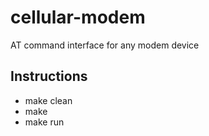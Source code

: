 # cellular-modem
AT command interface for any modem device

## Instructions
- make clean
- make
- make run
